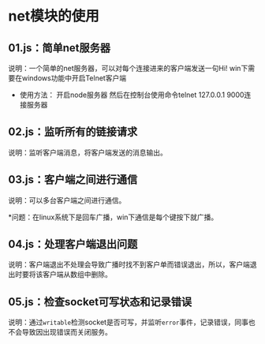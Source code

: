 # net模块的使用

## 01.js：简单net服务器

说明：一个简单的net服务器，可以对每个连接进来的客户端发送一句Hi!
    win下需要在windows功能中开启Telnet客户端
* 使用方法：
    开启node服务器
    然后在控制台使用命令telnet 127.0.0.1 9000连接服务器

## 02.js：监听所有的链接请求

说明：监听客户端消息，将客户端发送的消息输出。

## 03.js：客户端之间进行通信

说明：可以多台客户端之间进行通信。

*问题：在linux系统下是回车广播，win下通信是每个键按下就广播。

## 04.js：处理客户端退出问题

说明：客户端退出不处理会导致广播时找不到客户单而错误退出，所以，客户端退出时要将该客户端从数组中删除。

## 05.js：检查socket可写状态和记录错误

说明：通过`writable`检测socket是否可写，并监听`error`事件，记录错误，同事也不会导致因出现错误而关闭服务。
